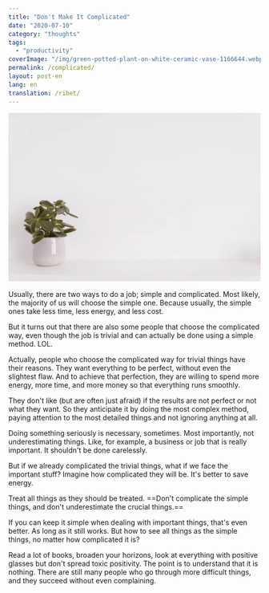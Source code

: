 ```yaml
---
title: "Don't Make It Complicated"
date: "2020-07-10"
category: "thoughts"
tags:
  - "productivity"
coverImage: "/img/green-potted-plant-on-white-ceramic-vase-1166644.webp"
permalink: /complicated/
layout: post-en
lang: en
translation: /ribet/
---
```


![](/img/green-potted-plant-on-white-ceramic-vase-1166644.webp)

Usually, there are two ways to do a job; simple and complicated. Most likely, the majority of us will choose the simple one. Because usually, the simple ones take less time, less energy, and less cost.

But it turns out that there are also some people that choose the complicated way, even though the job is trivial and can actually be done using a simple method. LOL.

Actually, people who choose the complicated way for trivial things have their reasons. They want everything to be perfect, without even the slightest flaw. And to achieve that perfection, they are willing to spend more energy, more time, and more money so that everything runs smoothly.

They don't like (but are often just afraid) if the results are not perfect or not what they want. So they anticipate it by doing the most complex method, paying attention to the most detailed things and not ignoring anything at all.

Doing something seriously is necessary, sometimes. Most importantly, not underestimating things. Like, for example, a business or job that is really important. It shouldn't be done carelessly.

But if we already complicated the trivial things, what if we face the important stuff? Imagine how complicated they will be. It's better to save energy.

Treat all things as they should be treated. ==Don't complicate the simple things, and don't underestimate the crucial things.==

If you can keep it simple when dealing with important things, that's even better. As long as it still works. But how to see all things as the simple things, no matter how complicated it is?

Read a lot of books, broaden your horizons, look at everything with positive glasses but don't spread toxic positivity. The point is to understand that it is nothing. There are still many people who go through more difficult things, and they succeed without even complaining.
